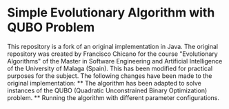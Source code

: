# Simple Evolutionary Algorithm with QUBO Problem
This repository is a fork of an original implementation in Java. The original repository was created by Francisco Chicano for the course "Evolutionary Algorithms" of the Master in Software Engineering and Artificial Intelligence of the University of Malaga (Spain).
This has been modified for practical purposes for the subject. The following changes have been made to the original implementation:
** The algorithm has been adapted to solve instances of the QUBO (Quadratic Unconstrained Binary Optimization) problem.
** Running the algorithm with different parameter configurations.
